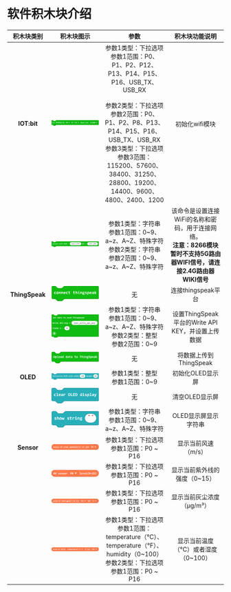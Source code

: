 ﻿---
sidebar_position: 6
sidebar_label: 软件积木块介绍
---

# 软件积木块介绍

| 积木块类别 | 积木块图示 | 参数 | 积木块功能说明 |
| :-: | :-: | :-: | :-: |
| **IOT:bit** | ![](./images/blocks-01.png) | 参数1类型：下拉选项<br />参数1范围：P0、P1、P2、P12、P13、P14、P15、P16、USB_TX、USB_RX<br /><br />参数2类型：下拉选项<br />参数2范围：P0、P1、P2、P8、P13、P14、P15、P16、USB_TX、USB_RX<br />参数3类型：下拉选项<br />参数3范围：115200、57600、38400、31250、28800、19200、14400、9600、4800、2400、1200 | 初始化wifi模块 |
|  | ![](./images/blocks-02.png) | 参数1类型：字符串<br />参数1范围：0~9、a~z、A~Z、特殊字符<br />参数2类型：字符串<br />参数2范围：0~9、a~z、A~Z、特殊字符 | 该命令是设置连接WiFi的名称和密码，用于连接网络。<br />**注意：8266模块暂时不支持5G路由器WIFI信号，请连接2.4G路由器WIKI信号** | 连接wifi |
| **ThingSpeak** | ![](./images/blocks-03.png) | 无 | 连接thingspeak平台 |
|  | ![](./images/blocks-04.png) | 参数1类型：字符串<br />参数1范围：0~9、a~z、A~Z、特殊字符<br />参数2类型：整型<br />参数2范围：0~9 | 设置ThingSpeak平台的Write API KEY，并设置上传数据|
|  | ![](./images/blocks-05.png) | 无 | 将数据上传到ThingSpeak |
| **OLED** | ![](./images/blocks-06.png) | 参数1类型：整型<br />参数1范围：0~9 | 初始化OLED显示屏 |
| | ![](./images/blocks-07.png) | 无 | 清空OLED显示屏 |
| | ![](./images/blocks-08.png) | 参数1类型：字符串<br />参数1范围：0~9、a~z、A~Z、特殊字符<br /> | OLED显示屏显示字符串 |
| **Sensor** | ![](./images/blocks-09.png) | 参数1类型：下拉选项<br />参数1范围：P0 ~ P16 | 显示当前风速（m/s） |
| | ![](./images/blocks-10.png) | 参数1类型：下拉选项<br />参数1范围：P0 ~ P16 | 显示当前紫外线的强度（0~15） |
| | ![](./images/blocks-11.png) | 参数1类型：下拉选项<br />参数1范围：P0 ~ P16 | 显示当前灰尘浓度（μg/m³） |
| | ![](./images/blocks-12.png) | 参数1类型：下拉选项<br />参数1范围：temperature（°C）、temperature（°F）、humidity（0~100）<br /> 参数2类型：下拉选项<br />参数1范围：P0 ~ P16 | 显示当前温度（℃）或者湿度（0~100） |
